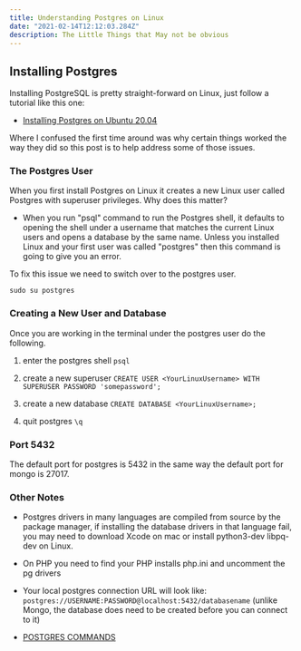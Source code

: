 ```yaml
---
title: Understanding Postgres on Linux
date: "2021-02-14T12:12:03.284Z"
description: The Little Things that May not be obvious
---
```


## Installing Postgres

Installing PostgreSQL is pretty straight-forward on Linux, just follow a tutorial like this one:

- [Installing Postgres on Ubuntu 20.04](https://www.digitalocean.com/community/tutorials/how-to-install-postgresql-on-ubuntu-20-04-quickstart)

Where I confused the first time around was why certain things worked the way they did so this post is to help address some of those issues.

### The Postgres User

When you first install Postgres on Linux it creates a new Linux user called Postgres with superuser privileges. Why does this matter?

- When you run "psql" command to run the Postgres shell, it defaults to opening the shell under a username that matches the current Linux users and opens a database by the same name. Unless you installed Linux and your first user was called "postgres" then this command is going to give you an error.

To fix this issue we need to switch over to the postgres user.

`sudo su postgres`

### Creating a New User and Database

Once you are working in the terminal under the postgres user do the following.

1. enter the postgres shell `psql`

2. create a new superuser `CREATE USER <YourLinuxUsername> WITH SUPERUSER PASSWORD 'somepassword';`

3. create a new database `CREATE DATABASE <YourLinuxUsername>;`

4. quit postgres `\q`

### Port 5432

The default port for postgres is 5432 in the same way the default port for mongo is 27017.

### Other Notes

- Postgres drivers in many languages are compiled from source by the package manager, if installing the database drivers in that language fail, you may need to download Xcode on mac or install python3-dev libpq-dev on Linux.

- On PHP you need to find your PHP installs php.ini and uncomment the pg drivers

- Your local postgres connection URL will look like: `postgres://USERNAME:PASSWORD@localhost:5432/databasename` (unlike Mongo, the database does need to be created before you can connect to it)

- [POSTGRES COMMANDS](https://www.postgresqltutorial.com/postgresql-cheat-sheet/)
